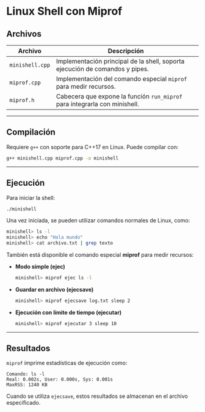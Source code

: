 # Linux Shell con Miprof

## Archivos

| Archivo         | Descripción                                                                  |
| --------------- | ---------------------------------------------------------------------------- |
| `minishell.cpp` | Implementación principal de la shell, soporta ejecución de comandos y pipes. |
| `miprof.cpp`    | Implementación del comando especial `miprof` para medir recursos.            |
| `miprof.h`      | Cabecera que expone la función `run_miprof` para integrarla con minishell.   |

---

## Compilación

Requiere `g++` con soporte para C++17 en Linux. Puede compilar con:

```bash
g++ minishell.cpp miprof.cpp -o minishell
```

---

## Ejecución

Para iniciar la shell:

```bash
./minishell
```

Una vez iniciada, se pueden utilizar comandos normales de Linux, como:

```bash
minishell> ls -l
minishell> echo "Hola mundo"
minishell> cat archivo.txt | grep texto
```

También está disponible el comando especial **miprof** para medir recursos:

* **Modo simple (ejec)**

  ```bash
  minishell> miprof ejec ls -l
  ```

* **Guardar en archivo (ejecsave)**

  ```bash
  minishell> miprof ejecsave log.txt sleep 2
  ```

* **Ejecución con límite de tiempo (ejecutar)**

  ```bash
  minishell> miprof ejecutar 3 sleep 10
  ```

---

## Resultados

`miprof` imprime estadísticas de ejecución como:

```
Comando: ls -l
Real: 0.002s, User: 0.000s, Sys: 0.001s
MaxRSS: 1240 KB
```

Cuando se utiliza `ejecsave`, estos resultados se almacenan en el archivo especificado.


